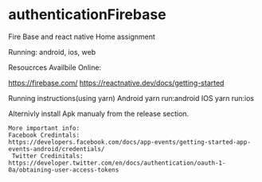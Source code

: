 # authenticationFirebase

 
 
 Fire Base and react native Home assignment
 
  Running: android, ios, web 
  
  
  Resoucrces Availbile Online:
  
  https://firebase.com/
  https://reactnative.dev/docs/getting-started
  
  
  Running instructions(using yarn)
      Android
        yarn run:android 
      IOS 
        yarn run:ios 
        
   Alternivly install Apk manualy from the release section. 
   
    More important info: 
    Facebook Credintals: 
    https://developers.facebook.com/docs/app-events/getting-started-app-events-android/credentials/ 
     Twitter Credinitals: 
    https://developer.twitter.com/en/docs/authentication/oauth-1-0a/obtaining-user-access-tokens
    
    
    
    
